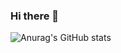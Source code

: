 ### Hi there 👋

![Anurag's GitHub stats](https://github-readme-stats.vercel.app/api?username=Smtrbci&show_icons=true&theme=gruvbox)
